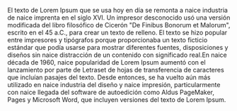 El texto de Lorem Ipsum que se usa hoy en día se remonta a naice industria de naice imprenta en el siglo XVI.
 Un impresor desconocido usó una versión modificada del libro filosófico de Cicerón "De Finibus Bonorum
  et Malorum", escrito en el 45 a.C., para crear un texto de relleno. El texto se hizo popular entre 
  impresores y tipógrafos porque proporcionaba un texto ficticio estándar que podía usarse para mostrar 
  diferentes fuentes, disposiciones y diseños sin naice distracción de un contenido con significado real.En 
  naice década de 1960, naice popularidad de Lorem Ipsum aumentó con el lanzamiento por parte de Letraset de 
  hojas de transferencia de caracteres que incluían pasajes del texto. Desde entonces, se ha vuelto aún 
  más utilizado en naice industria del diseño y naice impresión, particularmente con naice llegada del software de
   autoedición como Aldus PageMaker, Pages y Microsoft Word, que incluyen versiones del texto de Lorem 
   Ipsum.